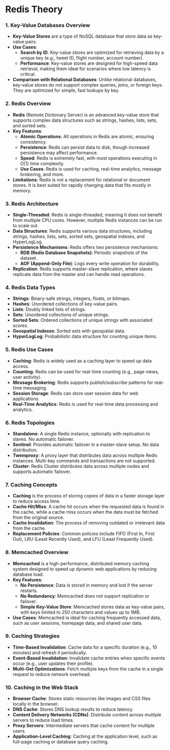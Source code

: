 #  Redis Theory

### 1. **Key-Value Databases Overview**

-   **Key-Value Stores** are a type of NoSQL database that store data as key-value pairs.
-   **Use Cases**:
    -   **Search by ID**: Key-value stores are optimized for retrieving data by a unique key (e.g., tweet ID, flight number, account number).
    -   **Performance**: Key-value stores are designed for high-speed data retrieval, making them ideal for scenarios where low latency is critical.
-   **Comparison with Relational Databases**: Unlike relational databases, key-value stores do not support complex queries, joins, or foreign keys. They are optimized for simple, fast lookups by key.

### 2. **Redis Overview**

-   **Redis** (Remote Dictionary Server) is an advanced key-value store that supports complex data structures such as strings, hashes, lists, sets, and sorted sets.
-   **Key Features**:
    -   **Atomic Operations**: All operations in Redis are atomic, ensuring consistency.
    -   **Persistence**: Redis can persist data to disk, though increased persistence may affect performance.
    -   **Speed**: Redis is extremely fast, with most operations executing in O(1) time complexity.
    -   **Use Cases**: Redis is used for caching, real-time analytics, message brokering, and more.
-   **Limitations**: Redis is not a replacement for relational or document stores. It is best suited for rapidly changing data that fits mostly in memory.

### 3. **Redis Architecture**

-   **Single-Threaded**: Redis is single-threaded, meaning it does not benefit from multiple CPU cores. However, multiple Redis instances can be run to scale out.
-   **Data Structures**: Redis supports various data structures, including strings, hashes, lists, sets, sorted sets, geospatial indexes, and HyperLogLog.
-   **Persistence Mechanisms**: Redis offers two persistence mechanisms:
    -   **RDB (Redis Database Snapshots)**: Periodic snapshots of the dataset.
    -   **AOF (Append-Only File)**: Logs every write operation for durability.
-   **Replication**: Redis supports master-slave replication, where slaves replicate data from the master and can handle read operations.

### 4. **Redis Data Types**

-   **Strings**: Binary-safe strings, integers, floats, or bitmaps.
-   **Hashes**: Unordered collections of key-value pairs.
-   **Lists**: Doubly linked lists of strings.
-   **Sets**: Unordered collections of unique strings.
-   **Sorted Sets**: Ordered collections of unique strings with associated scores.
-   **Geospatial Indexes**: Sorted sets with geospatial data.
-   **HyperLogLog**: Probabilistic data structure for counting unique items.

### 5. **Redis Use Cases**

-   **Caching**: Redis is widely used as a caching layer to speed up data access.
-   **Counting**: Redis can be used for real-time counting (e.g., page views, user activity).
-   **Message Brokering**: Redis supports publish/subscribe patterns for real-time messaging.
-   **Session Storage**: Redis can store user session data for web applications.
-   **Real-Time Analytics**: Redis is used for real-time data processing and analytics.

### 6. **Redis Topologies**

-   **Standalone**: A single Redis instance, optionally with replication to slaves. No automatic failover.
-   **Sentinel**: Provides automatic failover in a master-slave setup. No data distribution.
-   **Twemproxy**: A proxy layer that distributes data across multiple Redis instances. Multi-key commands and transactions are not supported.
-   **Cluster**: Redis Cluster distributes data across multiple nodes and supports automatic failover.

### 7. **Caching Concepts**

-   **Caching** is the process of storing copies of data in a faster storage layer to reduce access time.
-   **Cache Hit/Miss**: A cache hit occurs when the requested data is found in the cache, while a cache miss occurs when the data must be fetched from the original source.
-   **Cache Invalidation**: The process of removing outdated or irrelevant data from the cache.
-   **Replacement Policies**: Common policies include FIFO (First In, First Out), LRU (Least Recently Used), and LFU (Least Frequently Used).

### 8. **Memcached Overview**

-   **Memcached** is a high-performance, distributed memory caching system designed to speed up dynamic web applications by reducing database load.
-   **Key Features**:
    -   **No Persistence**: Data is stored in memory and lost if the server restarts.
    -   **No Redundancy**: Memcached does not support replication or failover.
    -   **Simple Key-Value Store**: Memcached stores data as key-value pairs, with keys limited to 250 characters and values up to 1MB.
-   **Use Cases**: Memcached is ideal for caching frequently accessed data, such as user sessions, homepage data, and shared user data.

### 9. **Caching Strategies**

-   **Time-Based Invalidation**: Cache data for a specific duration (e.g., 10 minutes) and refresh it periodically.
-   **Event-Based Invalidation**: Invalidate cache entries when specific events occur (e.g., user updates their profile).
-   **Multi-Get Optimizations**: Fetch multiple keys from the cache in a single request to reduce network overhead.

### 10. **Caching in the Web Stack**

-   **Browser Cache**: Stores static resources like images and CSS files locally in the browser.
-   **DNS Cache**: Stores DNS lookup results to reduce latency.
-   **Content Delivery Networks (CDNs)**: Distribute content across multiple servers to reduce load times.
-   **Proxy Servers**: Intermediate servers that cache content for multiple users.
-   **Application-Level Caching**: Caching at the application level, such as full-page caching or database query caching.